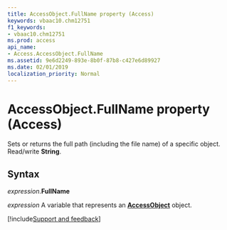```yaml
---
title: AccessObject.FullName property (Access)
keywords: vbaac10.chm12751
f1_keywords:
- vbaac10.chm12751
ms.prod: access
api_name:
- Access.AccessObject.FullName
ms.assetid: 9e6d2249-893e-8b0f-87b8-c427e6d89927
ms.date: 02/01/2019
localization_priority: Normal
---
```



# AccessObject.FullName property (Access)

Sets or returns the full path (including the file name) of a specific object. Read/write **String**.


## Syntax

_expression_.**FullName**

_expression_ A variable that represents an **[AccessObject](Access.AccessObject.md)** object.



[!include[Support and feedback](~/includes/feedback-boilerplate.md)]